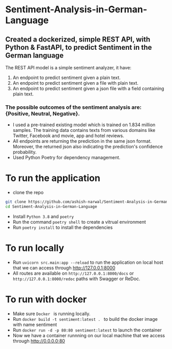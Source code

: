 # Sentiment-Analysis-in-German-Language
## Created a dockerized, simple REST API, with Python & FastAPI, to predict Sentiment in the German language
The REST API model is a simple sentiment analyzer, it have:

1. An endpoint to predict sentiment given a plain text.  
2. An endpoint to predict sentiment given a file with plain text.  
3. An endpoint to predict sentiment given a json file with a field containing plain text.

### The possible outcomes of the sentiment analysis are: {Positive, Neutral, Negative}.
* I used a pre-trained existing model which is trained on 1.834 million samples. The training data contains texts from various domains like Twitter, Facebook and movie, app and hotel reviews.  
* All endpoints are returning the prediction in the same json format. Moreover, the returned json also indicating the prediction's confidence probability.  
* Used Python Poetry for dependency management.  

# To run the application
- clone the repo 
```bash
git clone https://github.com/ashish-narwal/Sentiment-Analysis-in-German-Language
cd Sentiment-Analysis-in-German-Language
```

- Install ```Python 3.8``` and ```poetry``` 
- Run the command ```poetry shell``` to create a vitrual environment
- Run ```poetry install``` to install the dependencies
# To run locally
- Run ```uvicorn src.main:app --reload``` to run the application on local host that we can access through http://127.0.0.1:8000
- All routes are available on ```http://127.0.0.1:8000/docs``` or ```http://127.0.0.1:8000/redoc``` paths with Swagger or ReDoc.

# To run with docker
- Make sure  ```Docker ``` is running locally.
- Run  ```docker build -t sentiment:latest . ``` to build the docker image with name sentiment
- Run  ```docker run -d -p 80:80 sentiment:latest``` to launch the container 
- Now we have a container runnning on our local machine that we access through  http://0.0.0.0:80
